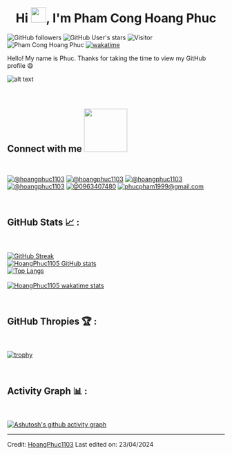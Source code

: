 
<h1 align="center">Hi <img src="https://media.giphy.com/media/hvRJCLFzcasrR4ia7z/giphy.gif" width="35">, I'm Pham Cong Hoang Phuc</h1>

![GitHub followers](https://img.shields.io/github/followers/hoangphuc1103style=social) ![GitHub User's stars](https://img.shields.io/github/stars/hoangphuc1103?style=social) ![Visitor](https://visitor-badge.laobi.icu/badge?page_id=hoangphuc1103.repoName) <img src="https://komarev.com/ghpvc/?username=hoangphuc1103" alt="Pham Cong Hoang Phuc"
 />  [![wakatime](https://wakatime.com/badge/user/dc5cfdb3-6add-4eb5-ad7d-93869a69b978.svg)](https://wakatime.com/@dc5cfdb3-6add-4eb5-ad7d-93869a69b978)


Hello! My name is Phuc. Thanks for taking the time to view my GitHub profile 😄

![alt text](https://media.giphy.com/media/13HBDT4QSTpveU/giphy.gif)

<br>

<h2> Connect with me <img src='https://raw.githubusercontent.com/ShahriarShafin/ShahriarShafin/main/Assets/handshake.gif' width="100px"> </h2>

<br>

[![@hoangphuc1103](https://img.icons8.com/fluency/48/000000/instagram-new.png "@_hoangphuc1103_")](https://www.instagram.com/_hoangphuc1103_/)
[![@hoangphuc1103](https://img.icons8.com/fluency/48/000000/facebook.png "@phucpham99")](https://www.facebook.com/phucpham99/) 
[![@hoangphuc1103](https://img.icons8.com/fluency/48/000000/linkedin.png "@phamconghoangphuc")](https://www.linkedin.com/in/phamconghoangphuc/) 
[![@hoangphuc1103](https://img.icons8.com/fluency/48/000000/twitter-squared.png "@HoangPhuc1105")](https://twitter.com/HoangPhuc1105) 
[![@0963407480](https://img.icons8.com/fluency/48/000000/phone-disconnected.png "@0963407480")](tel:0963407480) 
[![phucpham1999@gmail.com](https://img.icons8.com/fluency/48/000000/apple-mail.png "phucpham1999@gmail.com")](phucpham1999@gmail.com)

<br>

## GitHub Stats 📈 :

<br>

[![GitHub Streak](https://github-readme-streak-stats.herokuapp.com/?user=hoangphuc1103&theme=algolia)](https://git.io/streak-stats)
<br>
[![HoangPhuc1105 GitHub stats](https://github-readme-stats.vercel.app/api?username=hoangphuc1103&theme=algolia)](https://github.com/anuraghazra/github-readme-stats)
<br>
[![Top Langs](https://github-readme-stats.vercel.app/api/top-langs/?username=hoangphuc1103&theme=algolia)](https://github.com/anuraghazra/github-readme-stats)<br>
<br>
[![HoangPhuc1105 wakatime stats](https://github-readme-stats.vercel.app/api/wakatime?username=hoangphuc1103&theme=algolia)](https://github.com/WinterWolf97/github-readme-stats)

<br>

## GitHub Thropies 🏆 :

<br>

[![trophy](https://github-profile-trophy.vercel.app/?username=hoangphuc1105&theme=onedark)](https://github-profile-trophy.vercel.app/?username=hoangphuc1105&theme=onedark)

<br>

## Activity Graph 📊 :

<br>

[![Ashutosh's github activity graph](https://activity-graph.herokuapp.com/graph?username=hoangphuc1103&theme=rogue)](https://github.com/ashutosh00710/github-readme-activity-graph)

---

Credit: [HoangPhuc1103](https://github.com/hoangphuc1103)
Last edited on: 23/04/2024
